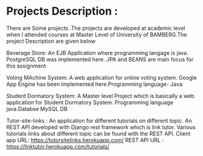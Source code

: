 # Projects Description :
There are Some projects .The projects are developed at academic level when I attended courses at Master Level of University of BAMBERG.The project Description are given below

Beverage Store: An EJB Application where programming langage is java. PostgreSQL DB was implemented here. JPA and BEANS are main focus for this assignment

Voting MAchine System: A web application for online voting system. Google App Engine has been implemented here.Programming language- Java

Student Dormatory System: A Master level Project which is basically a web application for Student Dormatory System. Programming language java.Databse MySQL DB

Tutor-site-links : An application for different tutorials on different topic. An REST API developed with Django rest framework which is link tutor. Various tutorials links about different topic can be found with the REST API. Client app URL: https://tutorsitelinks.herokuapp.com/   REST API URL : https://linktutor.herokuapp.com/tutorials/


